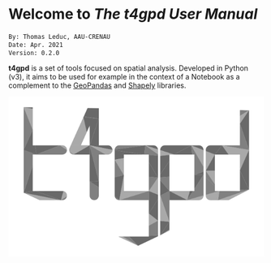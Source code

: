 # Welcome to *The t4gpd User Manual*
```
By: Thomas Leduc, AAU-CRENAU
Date: Apr. 2021
Version: 0.2.0
```

**t4gpd** is a set of tools focused on spatial analysis. Developed in Python (v3), it aims to be used for example in the context of a Notebook as a complement to the [GeoPandas](https://geopandas.org/) and [Shapely](https://shapely.readthedocs.io) libraries.

[![Welcome](img/t4gpd.png)](https://github.com/crenau/t4gpd)
